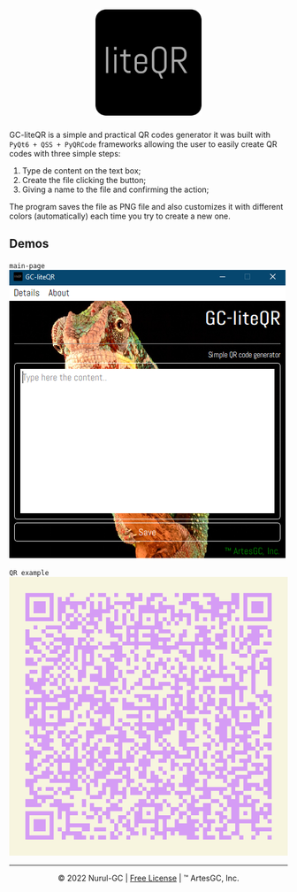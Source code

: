 <div align="center">

# ![liteqr-logo](./favicon/favicon-192x192.png)

</div>

GC-liteQR is a simple and practical QR codes generator
it was built with `PyQt6 + QSS + PyQRCode` frameworks allowing the user
to easily create QR codes with three simple steps:

1. Type de content on the text box;
2. Create the file clicking the button;
3. Giving a name to the file and confirming the action;

The program saves the file as PNG file and also customizes it
with different colors (automatically) each time you try to create a new one.

## Demos

`main-page`
![main-demo](assets/maindemo.png)

`QR example`
![test-qr](assets/testqr.png)

---

<div align="center">

&copy; 2022 Nurul-GC |
[Free License](./LICENSE-EN) |
&trade; ArtesGC, Inc. 

</div>
